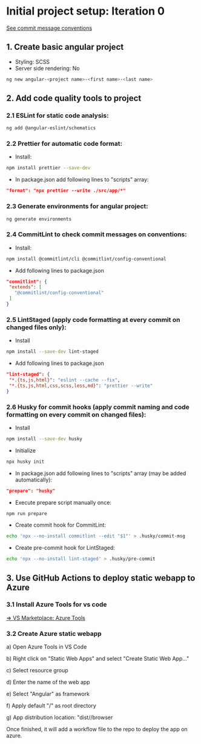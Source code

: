 # Initial project setup: Iteration 0

[See commit message conventions](https://www.conventionalcommits.org/)

## 1. Create basic angular project

- Styling: SCSS
- Server side rendering: No

```sh
ng new angular-<project name>-<first name>-<last name>
```

## 2. Add code quality tools to project

### 2.1 ESLint for static code analysis:

```sh
ng add @angular-eslint/schematics
```

### 2.2 Prettier for automatic code format:

- Install:

```sh
npm install prettier --save-dev
```

- In package.json add following lines to "scripts" array:

```json
"format": "npx prettier --write ./src/app/*"
```

### 2.3 Generate environments for angular project:

```sh
ng generate environments
```

### 2.4 CommitLint to check commit messages on conventions:

- Install:

```sh
npm install @commitlint/cli @commitlint/config-conventional
```

- Add following lines to package.json

```json
"commitlint": {
 "extends": [
   "@commitlint/config-conventional"
 ]
}
```

### 2.5 LintStaged (apply code formatting at every commit on changed files only):

- Install

```sh
npm install --save-dev lint-staged
```

- Add following lines to package.json

```json
"lint-staged": {
 "*.{ts,js,html}": "eslint --cache --fix",
 "*.{ts,js,html,css,scss,less,md}": "prettier --write"
}
```

### 2.6 Husky for commit hooks (apply commit naming and code formatting on every commit on changed files):

- Install

```sh
npm install --save-dev husky
```

- Initialize

```sh
npx husky init
```

- In package.json add following lines to "scripts" array (may be added automatically):

```json
"prepare": "husky"
```

- Execute prepare script manually once:

```sh
npm run prepare
```

- Create commit hook for CommitLint:

```sh
echo 'npx --no-install commitlint --edit "$1"' > .husky/commit-msg
```

- Create pre-commit hook for LintStaged:

```sh
echo 'npx --no-install lint-staged' > .husky/pre-commit
```

## 3. Use GitHub Actions to deploy static webapp to Azure

### 3.1 Install Azure Tools for vs code

[=> VS Marketplace: Azure Tools](https://marketplace.visualstudio.com/items?itemName=ms-vscode.vscode-node-azure-pack)

### 3.2 Create Azure static webapp

a) Open Azure Tools in VS Code

b) Right click on "Static Web Apps" and select "Create Static Web App..."

c) Select resource group

d) Enter the name of the web app

e) Select "Angular" as framework

f) Apply default "/" as root directory

g) App distribution location: "dist/<project name>/browser

Once finished, it will add a workflow file to the repo to deploy the app on azure.
